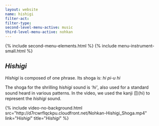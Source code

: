 ```yaml
---
layout: website
name: hishigi
filter-act:
filter-type:
second-level-menu-active: music
third-level-menu-active: nohkan
---
```


{% include second-menu-elements.html %}
{% include menu-instrument-small.html %}

<main class="page-content">
  <div class="text-container">
    <h2><em>Hishigi</em></h2>
    <p><em>Hishigi</em> is composed of one phrase. Its shoga is:
<em>hi pi-u hi</em>
</p><p> The shoga for the shrilling <em>hishigi</em> sound is <em>‘hi’</em>, also used for a standard sound heard in various patterns. In the video, we used the kanji 日(hi) to represent the <em>hishigi</em> sound.  </p>
{% include video-no-background.html
  src="http://d7rcwrflqckpu.cloudfront.net/Nohkan-Hishigi_Shoga.mp4"
  link="<em>Hishigi</em>"
  title="<em>Hishigi</em>"
%}
  </div>
</main>
